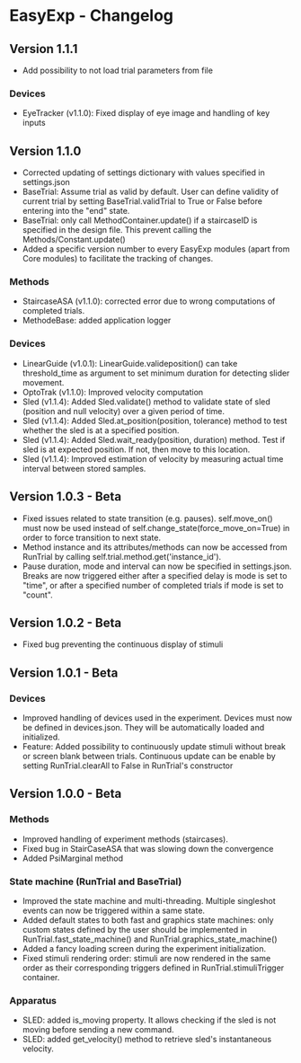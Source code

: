 # EasyExp - Changelog

## Version 1.1.1
- Add possibility to not load trial parameters from file

### Devices
- EyeTracker (v1.1.0): Fixed display of eye image and handling of key inputs

## Version 1.1.0
- Corrected updating of settings dictionary with values specified in settings.json
- BaseTrial: Assume trial as valid by default. User can define validity of current trial by setting BaseTrial.validTrial
 to True or False before entering into the "end" state.
- BaseTrial: only call MethodContainer.update() if a staircaseID is specified in the design file. This prevent calling the Methods/Constant.update()
- Added a specific version number to every EasyExp modules (apart from Core modules) to facilitate the tracking of changes.

### Methods
- StaircaseASA (v1.1.0): corrected error due to wrong computations of completed trials.
- MethodeBase: added application logger

### Devices
- LinearGuide (v1.0.1): LinearGuide.valideposition() can take threshold_time as argument to set minimum duration for 
detecting slider movement. 
- OptoTrak (v1.1.0): Improved velocity computation
- Sled (v1.1.4): Added Sled.validate() method to validate state of sled (position and null velocity) over a given period of time. 
- Sled (v1.1.4): Added Sled.at_position(position, tolerance) method to test whether the sled is at a specified position.
- Sled (v1.1.4): Added Sled.wait_ready(position, duration) method. Test if sled is at expected position. If not, then move to this location.
- Sled (v1.1.4): Improved estimation of velocity by measuring actual time interval between stored samples.

## Version 1.0.3 - Beta
- Fixed issues related to state transition (e.g. pauses). self.move_on() must now be used instead of self.change_state(force_move_on=True) in order to force transition 
to next state.
- Method instance and its attributes/methods can now be accessed from RunTrial by calling self.trial.method.get('instance_id'). 
- Pause duration, mode and interval can now be specified in settings.json. Breaks are now triggered either after a specified delay is mode is set to "time", or after a specified number of completed trials if mode is set to "count".

## Version 1.0.2 - Beta
- Fixed bug preventing the continuous display of stimuli

## Version 1.0.1 - Beta
### Devices
- Improved handling of devices used in the experiment. Devices must now be defined in devices.json. They will be automatically loaded and initialized.
- Feature: Added possibility to continuously update stimuli without break or screen blank between trials. Continuous update can be enable by setting RunTrial.clearAll 
to False in RunTrial's constructor

## Version 1.0.0 - Beta
### Methods
- Improved handling of experiment methods (staircases).
- Fixed bug in StairCaseASA that was slowing down the convergence
- Added PsiMarginal method

### State machine (RunTrial and BaseTrial)
- Improved the state machine and multi-threading. Multiple singleshot events can now be triggered within a same state.
- Added default states to both fast and graphics state machines: only custom states defined by the user should be implemented
in RunTrial.fast_state_machine() and RunTrial.graphics_state_machine()
- Added a fancy loading screen during the experiment initialization.
- Fixed stimuli rendering order: stimuli are now rendered in the same order as their corresponding triggers defined in RunTrial.stimuliTrigger container.

### Apparatus
- SLED: added is_moving property. It allows checking if the sled is not moving before sending a new command.
- SLED: added get_velocity() method to retrieve sled's instantaneous velocity.
